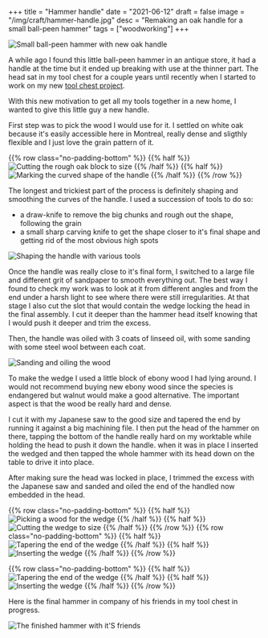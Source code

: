 +++
title = "Hammer handle"
date = "2021-06-12"
draft = false
image = "/img/craft/hammer-handle.jpg"
desc = "Remaking an oak handle for a small ball-peen hammer"
tags = ["woodworking"]
+++

![Small ball-peen hammer with new oak handle](/img/craft/hammer-handle.jpg)

A while ago I found this little ball-peen hammer in an antique store, it had a handle at the time but it ended up breaking with use at the thinner part. The head sat in my tool chest for a couple years until recently when I started to work on my new [tool chest project](/craft/tool-chest/).

With this new motivation to get all my tools together in a new home, I wanted to give this little guy a new handle.

First step was to pick the wood I would use for it. I settled on white oak because it's easily accessible here in Montreal, really dense and sligthly flexible and I just love the grain pattern of it.

{{% row class="no-padding-bottom" %}}
{{% half %}}
![Cutting the rough oak block to size](/img/craft/hammer-handle-1.jpg)
{{% /half %}}
{{% half %}}
![Marking the curved shape of the handle](/img/craft/hammer-handle-2.jpg)
{{% /half %}}
{{% /row %}}

The longest and trickiest part of the process is definitely shaping and smoothing the curves of the handle. I used a succession of tools to do so:  
- a draw-knife to remove the big chunks and rough out the shape, following the grain
- a small sharp carving knife to get the shape closer to it's final shape and getting rid of the most obvious high spots

![Shaping the handle with various tools](/img/craft/hammer-handle-3.jpg)

Once the handle was really close to it's final form, I switched to a large file and different grit of sandpaper to smooth everything out. The best way I found to check my work was to look at it from different angles and from the end under a harsh light to see where there were still irregularities. At that stage I also cut the slot that would contain the wedge locking the head in the final assembly. I cut it deeper than the hammer head itself knowing that I would push it deeper and trim the excess.

Then, the handle was oiled with 3 coats of linseed oil, with some sanding with some steel wool between each coat.

![Sanding and oiling the wood](/img/craft/hammer-handle-4.jpg)

To make the wedge I used a little block of ebony wood I had lying around. I would not recommend buying new ebony wood since the species is endangered but walnut would make a good alternative. The important aspect is that the wood be really hard and dense.

I cut it with my Japanese saw to the good size and tapered the end by running it against a big machining file. I then put the head of the hammer on there, tapping the bottom of the handle really hard on my worktable while holding the head to push it down the handle. when it was in place I inserted the wedged and then tapped the whole hammer with its head down on the table to drive it into place.

After making sure the head was locked in place, I trimmed the excess with the Japanese saw and sanded and oiled the end of the handled now embedded in the head.

{{% row class="no-padding-bottom" %}}
{{% half %}}
![Picking a wood for the wedge](/img/craft/hammer-handle-6.jpg)
{{% /half %}}
{{% half %}}
![Cutting the wedge to size](/img/craft/hammer-handle-7.jpg)
{{% /half %}}
{{% /row %}}
{{% row class="no-padding-bottom" %}}
{{% half %}}
![Tapering the end of the wedge](/img/craft/hammer-handle-8.jpg)
{{% /half %}}
{{% half %}}
![Inserting the wedge](/img/craft/hammer-handle-9.jpg)
{{% /half %}}
{{% /row %}}

{{% row class="no-padding-bottom" %}}
{{% half %}}
![Tapering the end of the wedge](/img/craft/hammer-handle-10.jpg)
{{% /half %}}
{{% half %}}
![Inserting the wedge](/img/craft/hammer-handle-11.jpg)
{{% /half %}}
{{% /row %}}

Here is the final hammer in company of his friends in my tool chest in progress.

![The finished hammer with it'S friends](/img/craft/hammer-handle-12.jpg)
